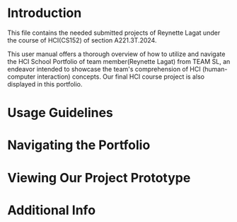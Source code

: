 # Introduction
This file contains the needed submitted projects of Reynette Lagat under the course of HCI(CS152) of section A221.3T.2024.

This user manual offers a thorough overview of how to utilize and navigate the HCI School Portfolio of team member(Reynette Lagat) from TEAM SL, an endeavor intended to showcase the team's comprehension of HCI (human-computer interaction) concepts. Our final HCI course project is also displayed in this portfolio.

# Usage Guidelines

# Navigating the Portfolio

# Viewing Our Project Prototype

# Additional Info
